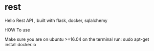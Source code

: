 # rest
Hello Rest API , built with flask, docker, sqlalchemy

HOW To use

Make sure you are on ubuntu >=16.04
on the terminal run: sudo apt-get install docker.io

